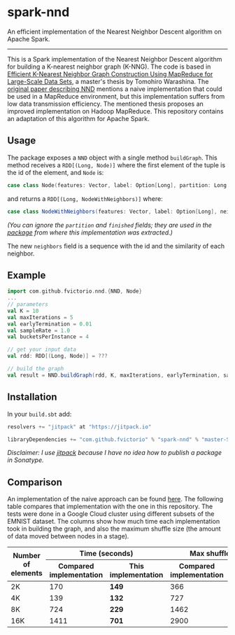 # spark-nnd

An efficient implementation of the Nearest Neighbor Descent algorithm on
Apache Spark.

---

This is a Spark implementation of the Nearest Neighbor Descent algorithm for
building a K-nearest neighbor graph (K-NNG). The code is based in [Efficient
K-Nearest Neighbor Graph Construction Using MapReduce for Large-Scale Data
Sets](https://www.researchgate.net/publication/285839354_Efficient_K-Nearest_Neighbor_Graph_Construction_Using_MapReduce_for_Large-Scale_Data_Sets),
a master's thesis by Tomohiro Warashina. The [original paper describing
NND](https://dl.acm.org/citation.cfm?id=1963487) mentions a naive implementation
that could be used in a MapReduce environment, but this implementation suffers
from low data transmission efficiency. The mentioned thesis proposes an improved
implementation on Hadoop MapReduce. This repository contains an adaptation of
this algorithm for Apache Spark.

## Usage

The package exposes a `NND` object with a single method `buildGraph`. This
method receives a `RDD[(Long, Node)]` where the first element of the tuple is the id of the element, and `Node` is:

```scala
case class Node(features: Vector, label: Option[Long], partition: Long = 0, finished: Boolean = false)
```

and returns a `RDD[(Long, NodeWithNeighbors)]` where:

```scala
case class NodeWithNeighbors(features: Vector, label: Option[Long], neighbors: Seq[(Long, Double)], partition: Long = 0, finished: Boolean = false)
```

_(You can ignore the `partition` and `finished` fields; they are used in the [package](https://github.com/fvictorio/spark-rgt) from where this implementation was extracted.)_

The new `neighbors` field is a sequence with the id and the similarity of each neighbor.

## Example

```scala
import com.github.fvictorio.nnd.{NND, Node}
...
// parameters
val K = 10
val maxIterations = 5
val earlyTermination = 0.01
val sampleRate = 1.0
val bucketsPerInstance = 4

// get your input data
val rdd: RDD[(Long, Node)] = ???

// build the graph
val result = NND.buildGraph(rdd, K, maxIterations, earlyTermination, sampleRate, bucketsPerInstance)
```

## Installation

In your `build.sbt` add:

```scala
resolvers += "jitpack" at "https://jitpack.io"

libraryDependencies += "com.github.fvictorio" % "spark-nnd" % "master-SNAPSHOT"
```

_Disclaimer: I use [jitpack](https://jitpack.io) because I have no idea how to publish a package in Sonatype._

## Comparison

An implementation of the naive approach can be found
[here](https://github.com/tdebatty/spark-knn-graphs). The following table
compares that implementation with the one in this repository. The tests were
done in a Google Cloud cluster using different subsets of the EMNIST dataset.
The columns show how much time each implementation took in building the graph,
and also the maximum shuffle size (the amount of data moved between nodes in a
stage).

<table>
  <thead>
  <tr>
    <th rowspan="2">Number of elements</th>
    <th colspan="2">Time (seconds)</th>
    <th colspan="2">Max shuffle size (MB)</th>
  </tr>
  <tr>
    <th>Compared implementation</th>
    <th>This implementation</th>
    <th>Compared implementation</th>
    <th>This implementation</th>
  </tr>
  </thead>
  <tr>
    <td>2K</td>
    <td>170</td>
    <td><b>149</b></td>
    <td>366</td>
    <td><b>39</b></td>
  </tr>
  <tr>
    <td>4K</td>
    <td>139</td>
    <td><b>132</b></td>
    <td>727</td>
    <td><b>76</b></td>
  </tr>
  <tr>
    <td>8K</td>
    <td>724</td>
    <td><b>229</b></td>
    <td>1462</td>
    <td><b>147</b></td>
  </tr>
  <tr>
    <td>16K</td>
    <td>1411</td>
    <td><b>701</b></td>
    <td>2900</td>
    <td><b>290</b></td>
  </tr>
</table>
